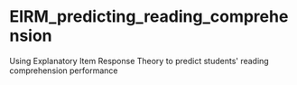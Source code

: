 # EIRM_predicting_reading_comprehension
Using Explanatory Item Response Theory to predict students' reading comprehension performance 
